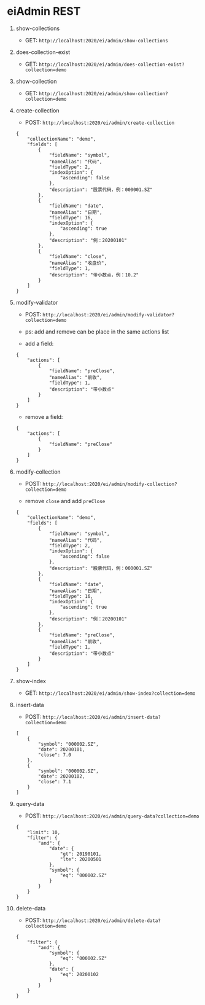 # eiAdmin REST

1. show-collections
    
    - GET: `http://localhost:2020/ei/admin/show-collections`

1. does-collection-exist

    - GET: `http://localhost:2020/ei/admin/does-collection-exist?collection=demo`

1. show-collection

    - GET: `http://localhost:2020/ei/admin/show-collection?collection=demo`

1. create-collection

    - POST: `http://localhost:2020/ei/admin/create-collection`
    ```
    {
        "collectionName": "demo",
        "fields": [
            {
                "fieldName": "symbol",
                "nameAlias": "代码",
                "fieldType": 2,
                "indexOption": {
                    "ascending": false
                },
                "description": "股票代码，例：000001.SZ"
            },
            {
                "fieldName": "date",
                "nameAlias": "日期",
                "fieldType": 16,
                "indexOption": {
                    "ascending": true
                },
                "description": "例：20200101"
            },
            {
                "fieldName": "close",
                "nameAlias": "收盘价",
                "fieldType": 1,
                "description": "带小数点，例：10.2"
            }
        ]
    }
    ```

1. modify-validator

    - POST: `http://localhost:2020/ei/admin/modify-validator?collection=demo`

    - ps: add and remove can be place in the same actions list

    - add a field:
    ```
    {
        "actions": [
            {
                "fieldName": "preClose",
                "nameAlias": "前收",
                "fieldType": 1,
                "description": "带小数点"
            }
        ]
    }
    ```
    
    - remove a field:
    ```
    {
        "actions": [
            {
                "fieldName": "preClose"
            }
        ]
    }
    ```

1. modify-collection

    - POST: `http://localhost:2020/ei/admin/modify-collection?collection=demo`

    - remove `close` and add `preClose`
    ```
    {
        "collectionName": "demo",
        "fields": [
            {
                "fieldName": "symbol",
                "nameAlias": "代码",
                "fieldType": 2,
                "indexOption": {
                    "ascending": false
                },
                "description": "股票代码，例：000001.SZ"
            },
            {
                "fieldName": "date",
                "nameAlias": "日期",
                "fieldType": 16,
                "indexOption": {
                    "ascending": true
                },
                "description": "例：20200101"
            },
            {
                "fieldName": "preClose",
                "nameAlias": "前收",
                "fieldType": 1,
                "description": "带小数点"
            }
        ]
    }
    ```

1. show-index

    - GET: `http://localhost:2020/ei/admin/show-index?collection=demo`

1. insert-data

    - POST: `http://localhost:2020/ei/admin/insert-data?collection=demo`
    ```
    [
        {
            "symbol": "000002.SZ",
            "date": 20200101,
            "close": 7.0
        },
        {
            "symbol": "000002.SZ",
            "date": 20200102,
            "close": 7.1
        }
    ]
    ```

1. query-data

    - POST: `http://localhost:2020/ei/admin/query-data?collection=demo`
    ```
    {
        "limit": 10,
        "filter": {
            "and": {
                "date": {
                    "gt": 20190101,
                    "lte": 20200501
                },
                "symbol": {
                    "eq": "000002.SZ"
                }
            }
        }
    }
    ```

1. delete-data

    - POST: `http://localhost:2020/ei/admin/delete-data?collection=demo`
    ```
    {
        "filter": {
            "and": {
                "symbol": {
                    "eq": "000002.SZ"
                },
                "date": {
                    "eq": 20200102
                }
            }
        }
    }
    ```
